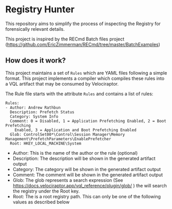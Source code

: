 # Registry Hunter

This repository aims to simplify the process of inspecting the
Registry for forensically relevant details.

This project is inspired by the RECmd Batch files project
(https://github.com/EricZimmerman/RECmd/tree/master/BatchExamples)

## How does it work?

This project maintains a set of `Rules` which are YAML files following
a simple format. This project implements a compiler which compiles
these rules into a VQL artifact that may be consumed by Velociraptor.

The Rule file starts with the attribute `Rules` and contains a list of
rules:

```
Rules:
- Author: Andrew Rathbun
  Description: Prefetch Status
  Category: System Info
  Comment: 0 = Disabled, 1 = Application Prefetching Enabled, 2 = Boot Prefetching
    Enabled, 3 = Application and Boot Prefetching Enabled
  Glob: ControlSet00*\Control\Session Manager\Memory Management\PrefetchParameters\EnablePrefetcher
  Root: HKEY_LOCAL_MACHINE\System
```

* Author: This is the name of the author or the rule (optional)
* Description: The description will be shown in the generated artifact
  output
* Category: The category will be shown in the generated artifact
  output
* Comment: The comment will be shown in the generated artifact output
* Glob: The glob represents a search expression (See
  https://docs.velociraptor.app/vql_reference/plugin/glob/ ) the will
  search the registry under the Root key.
* Root: The is a root registry path. This can only be one of the
  following values as described below
